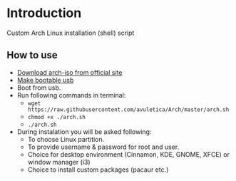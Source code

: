 # Introduction
Custom Arch Linux installation (shell) script 

## How to use
* [Download arch-iso from official site](https://www.archlinux.org/download/)
* [Make bootable usb](https://wiki.archlinux.org/index.php/USB_flash_installation_media)
* Boot from usb.
* Run following commands in terminal:
    * `wget https://raw.githubusercontent.com/avuletica/Arch/master/arch.sh`
    * `chmod +x ./arch.sh`
    * `./arch.sh`
* During instalation you will be asked following:
    * To choose Linux partition. 
    * To provide username & password for root and user. 
    * Choice for desktop environment (Cinnamon, KDE, GNOME, XFCE) or window manager (i3)
    * Choice to install custom packages (pacaur etc.)

